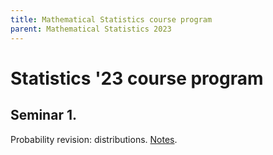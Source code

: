 ```yaml
---
title: Mathematical Statistics course program
parent: Mathematical Statistics 2023
---
```


# Statistics '23 course program

## Seminar 1.

Probability revision: distributions.
[Notes](./notes/seminar1_notes.pdf).
